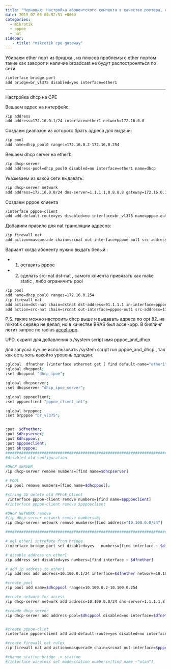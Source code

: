 ```yaml
---
title: "Черновик: Настройка абонентского комлекта в качестве роутера, с авторизацией по PPPoE"
date: 2019-07-03 00:52:51 +0000
categories:
  - mikrotik
  - pppoe
  - nat
sidebar:
   - title: "mikrotik cpe gateway"
---
```


Убираем ether порт из бриджа , из плюсов проблемы с ether портом  такие как заворот и наличие broadcast не будут распостроняться по сети.
```bash
/interface bridge port
add bridge=br_vl375 disabled=yes interface=ether1
```
***
Настройка dhcp на CPE

Вешаем адрес на интерфейс:
```sh
/ip address
add address=172.16.0.1/24 interface=ether1 network=172.16.0.0
```

Создаем диапазон из которого брать адреса  для выдачи:
```sh
/ip pool
add name=dhcp_pool0 ranges=172.16.0.2-172.16.0.254
```
Вешаем dhcp server на ether1:
```sh
/ip dhcp-server
add address-pool=dhcp_pool0 disabled=no interface=ether1 name=dhcp
```
Указываем из какой сети выдавать:
```sh
/ip dhcp-server network
add address=172.16.0.0/24 dns-server=1.1.1.1,8.8.8.8 gateway=172.16.0.1
```
Создаем pppoe клиента  
```sh
/interface pppoe-client
add add-default-route=yes disabled=no interface=br_vl375 name=pppoe-out1 password=admin_test user=admin_test
```
Добавили правило для nat трансляции адресов:
```sh
/ip firewall nat
add action=masquerade chain=srcnat out-interface=pppoe-out1 src-address=172.16.0.0/24
```
Вариант когда абоненту нужно выдать белый :
 - 1) оставить pppoe
 - 2) сделать src-nat dst-nat , самого клиента  привязать как make static , либо ограничить pool
```sh
/ip pool
add name=dhcp_pool0 ranges=172.16.0.254
/ip firewall nat
add action=dst-nat chain=dstnat dst-address=91.1.1.1 in-interface=pppoe-out1 to-addresses=172.16.0.254
add action=src-nat chain=srcnat out-interface=pppoe-out1 src-address=172.16.0.254 to-addresses=91.1.1.1.1
```

P.S. также можно настроить dhcp  выше и  выдавать адреса по opt 82.
на mikrotik сервер не делал, но в качестве BRAS был accel-ppp.  В биллинг летит запрос по radius [accel-ppp](https://accel-ppp.org/forum/viewtopic.php?f=10&t=2260).


UPD.  скрипт для добавления в /system script имя pppoe_and_dhcp

для запуска лучше использовать /system script run pppoe_and_dhcp , так как есть хоть какойто уровень одладки.

```sh
:global  dfnether [/interface ethernet get [ find default-name="ether1"] name] ;
:global dhcppool; 
:set dhcppool "dhcp_ipoe";

:global dhcpserver;
:set dhcpserver "dhcp_ipoe_server";

:global pppoeclient;
:set pppoeclient "pppoe_client_int";

:global brpppoe;
:set brpppoe "br_vl375";


:put  $dfnether;
:put $dhcpserver;
:put $dhcppool;
:put $pppoeclient;
:put $brpppoe;
########################################################################
#disabled old configuration

#DHCP SERVER
/ip dhcp-server remove numbers=[find name=$dhcpserver]

# POOL
/ip pool remove numbers=[find name=$dhcppool];

#string 25 delete old PPPoE_Client
 /interface pppoe-client remove numbers=[find name=$pppoeclient]
#/interface pppoe-client remove $pppoeclient

#DHCP NETWORK remove
#/ip dhcp-server network remove numbers=0;
/ip dhcp-server network remove numbers=[find address="10.100.0.0/24"]

#######################################################################3

# del ether1 intreface fron bridge 
/interface bridge port set disabled=yes   numbers=[find interface ~ $dfnether] 

# disable address on ether1
/ip address set disabled=yes numbers=[find interface ~ $dfnether]

# add ip address to ether1
/ip address add address=10.100.0.1/24 interface=$dfnether network=10.100.0.0

#create pool
/ip pool add name=$dhcppool ranges=10.100.0.2-10.100.0.254

#create network for access
/ip dhcp-server network add address=10.100.0.0/24 dns-server=1.1.1.1,8.8.8.8 gateway=10.100.0.1

#creade dhcp server
/ip dhcp-server add address-pool=$dhcppool disabled=no interface=$dfnether name=$dhcpserver


#create pppoe-clint
/interface pppoe-client add add-default-route=yes disabled=no interface=$brpppoe name=$pppoeclient password=admin_test user=admin_test

#create firewall nat rules 
/ip firewall nat add action=masquerade chain=srcnat out-interface=$pppoeclient  src-address=10.100.0.0/24

#change station bridge -> station
#/interface wireless set mode=station numbers=[find name ~"wlan"]
```


<!-- Yandex.Metrika counter --> <script type="text/javascript" > (function(m,e,t,r,i,k,a){m[i]=m[i]||function(){(m[i].a=m[i].a||[]).push(arguments)}; m[i].l=1*new Date();k=e.createElement(t),a=e.getElementsByTagName(t)[0],k.async=1,k.src=r,a.parentNode.insertBefore(k,a)}) (window, document, "script", "https://mc.yandex.ru/metrika/tag.js", "ym"); ym(53515717, "init", { clickmap:true, trackLinks:true, accurateTrackBounce:true, webvisor:true }); </script> <noscript><div><img src="https://mc.yandex.ru/watch/53515717" style="position:absolute; left:-9999px;" alt="" /></div></noscript> <!-- /Yandex.Metrika counter -->
